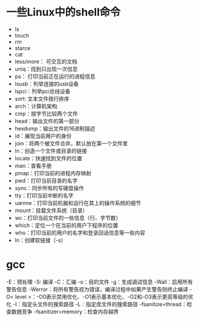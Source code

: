 # 一些Linux中的shell命令
+ ls
+ touch
+ rm
+ starce
+ cat
+ less/more： 可交互的文档
+ uniq：找到只出现一次信息
+ ps： 打印当前正在运行的进程信息
+ lsusb：列举连接的usb设备
+ lspci：列举pci总线设备
+ sort: 文本文件按行排序
+ arch：计算机架构
+ cmp：按字节比较两个文件
+ head：输出文件的第一部分
+ hexdump：输出文件的16进制描述
+ id：展现当前用户的身份
+ join：将两个被文件合并，默认放在第一个文件里
+ ln：创造一个文件或目录的链接
+ locate：快速找到文件的位置
+ man：查看手册
+ pmap：打印当前的进程内存映射
+ pwd：打印当前目录的名字
+ sync：同步所有的写硬盘操作
+ tty：打印当前中断的名字
+ uanme：打印当前机器和运行在其上的操作系统的细节
+ mount：挂载文件系统（目录）
+ wc：打印当前文件的一些信息（行、字节数）
+ which：定位一个在当前的用户下程序的位置
+ who：打印当前的用户的名字和登录回话信息等一些内容
+ ln：创建软链接（-s）

# gcc

-E：预处理
-S: 编译
-C：汇编
-o：目的文件
-g：生成调试信息
-Wall：启用所有警告信息
-Werror：将所有警告视为错误，编译过程中如果产生警告则终止编译
-O< level >：-O0表示禁用优化、-O1表示基本优化、-O2和-O3表示更高等级的优化
-I：指定头文件的搜索路径
-L：指定库文件的搜索路径
-fsanitize=thread：检查数据竞争
-fsanitizer=memory：检查内存越界

